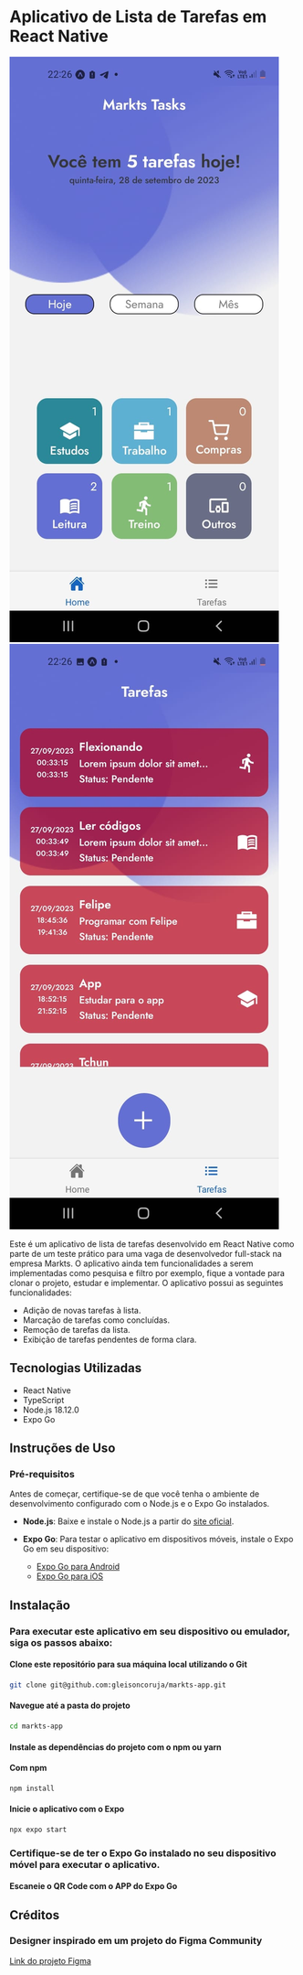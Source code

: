# Aplicativo de Lista de Tarefas em React Native

![Alt text](<WhatsApp Image 2023-09-28 at 22.26.53.jpeg>)
![Alt text](<WhatsApp Image 2023-09-28 at 22.26.53 (1).jpeg>)

Este é um aplicativo de lista de tarefas desenvolvido em React Native como parte de um teste prático para uma vaga de desenvolvedor full-stack na empresa Markts. O aplicativo ainda tem funcionalidades a serem implementadas como pesquisa e filtro por exemplo, fique a vontade para clonar o projeto, estudar e implementar. O aplicativo possui as seguintes funcionalidades:

- Adição de novas tarefas à lista.
- Marcação de tarefas como concluídas.
- Remoção de tarefas da lista.
- Exibição de tarefas pendentes de forma clara.

## Tecnologias Utilizadas

- React Native
- TypeScript
- Node.js 18.12.0
- Expo Go

## Instruções de Uso

### Pré-requisitos

Antes de começar, certifique-se de que você tenha o ambiente de desenvolvimento configurado com o Node.js e o Expo Go instalados.

- **Node.js**: Baixe e instale o Node.js a partir do [site oficial](https://nodejs.org/).

- **Expo Go**: Para testar o aplicativo em dispositivos móveis, instale o Expo Go em seu dispositivo:

  - [Expo Go para Android](https://play.google.com/store/apps/details?id=host.exp.exponent&hl=en&gl=US)
  - [Expo Go para iOS](https://apps.apple.com/us/app/expo-go/id982107779)

## Instalação

### Para executar este aplicativo em seu dispositivo ou emulador, siga os passos abaixo:

#### Clone este repositório para sua máquina local utilizando o Git
```bash
git clone git@github.com:gleisoncoruja/markts-app.git
```

#### Navegue até a pasta do projeto

```bash
cd markts-app
```

#### Instale as dependências do projeto com o npm ou yarn
#### Com npm
```bash
npm install
```

#### Inicie o aplicativo com o Expo
```bash
npx expo start
```
### Certifique-se de ter o Expo Go instalado no seu dispositivo móvel para executar o aplicativo.
#### Escaneie o QR Code com o APP do Expo Go




## Créditos

### Designer inspirado em um projeto do Figma Community

[Link do projeto Figma](https://www.figma.com/file/AArha41xVoDnuNeUQTQSua/todo-list-App-(Community)?type=design&node-id=0-1&mode=design)

